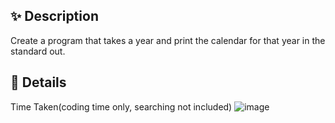 ## ✨ Description
Create a program that takes a year and print the calendar for that year in the standard out.

## 📓 Details
Time Taken(coding time only, searching not included)
![image](https://github.com/itsmenewbie03/rs-calendar-challenge/assets/89230263/d28e7380-7e4f-40a0-b19c-2ff865e4ad07)
